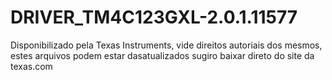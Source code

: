 # DRIVER_TM4C123GXL-2.0.1.11577
Disponibilizado pela Texas Instruments, vide direitos autoriais dos mesmos, estes arquivos podem estar dasatualizados sugiro baixar direto do site da texas.com
